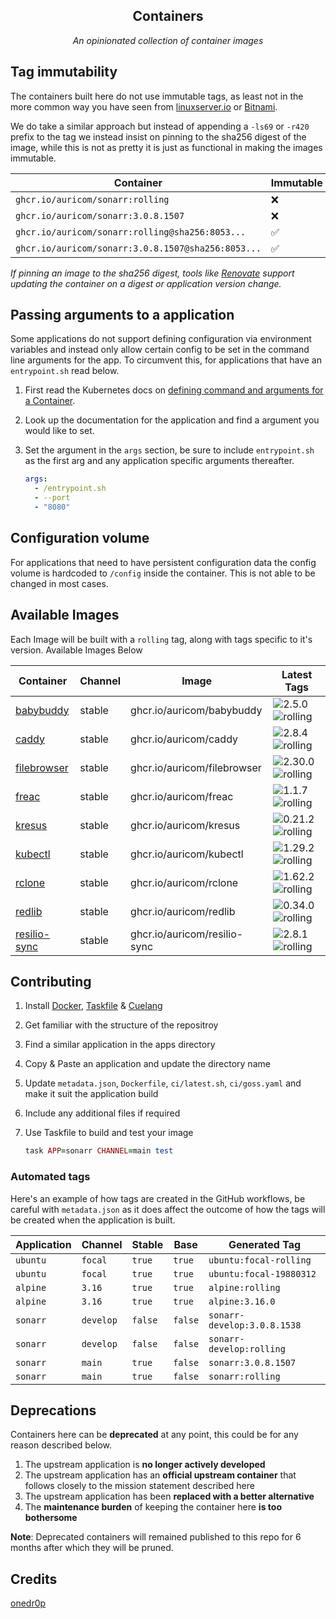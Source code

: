 <!---
NOTE: AUTO-GENERATED FILE
to edit this file, instead edit its template at: ./github/scripts/templates/README.md.j2
-->
<div align="center">


## Containers

_An opinionated collection of container images_

</div>

## Tag immutability

The containers built here do not use immutable tags, as least not in the more common way you have seen from [linuxserver.io](https://fleet.linuxserver.io/) or [Bitnami](https://bitnami.com/stacks/containers).

We do take a similar approach but instead of appending a `-ls69` or `-r420` prefix to the tag we instead insist on pinning to the sha256 digest of the image, while this is not as pretty it is just as functional in making the images immutable.

| Container                                          | Immutable |
|----------------------------------------------------|-----------|
| `ghcr.io/auricom/sonarr:rolling`                   | ❌         |
| `ghcr.io/auricom/sonarr:3.0.8.1507`                | ❌         |
| `ghcr.io/auricom/sonarr:rolling@sha256:8053...`    | ✅         |
| `ghcr.io/auricom/sonarr:3.0.8.1507@sha256:8053...` | ✅         |

_If pinning an image to the sha256 digest, tools like [Renovate](https://github.com/renovatebot/renovate) support updating the container on a digest or application version change._

## Passing arguments to a application

Some applications do not support defining configuration via environment variables and instead only allow certain config to be set in the command line arguments for the app. To circumvent this, for applications that have an `entrypoint.sh` read below.

1. First read the Kubernetes docs on [defining command and arguments for a Container](https://kubernetes.io/docs/tasks/inject-data-application/define-command-argument-container/).
2. Look up the documentation for the application and find a argument you would like to set.
3. Set the argument in the `args` section, be sure to include `entrypoint.sh` as the first arg and any application specific arguments thereafter.

    ```yaml
    args:
      - /entrypoint.sh
      - --port
      - "8080"
    ```

## Configuration volume

For applications that need to have persistent configuration data the config volume is hardcoded to `/config` inside the container. This is not able to be changed in most cases.

## Available Images

Each Image will be built with a `rolling` tag, along with tags specific to it's version. Available Images Below

Container | Channel | Image | Latest Tags
--- | --- | --- | ---
[babybuddy](https://github.com/auricom/containers/pkgs/container/babybuddy) | stable | ghcr.io/auricom/babybuddy |![2.5.0](https://img.shields.io/badge/2.5.0-blue?style=flat-square) ![rolling](https://img.shields.io/badge/rolling-blue?style=flat-square)
[caddy](https://github.com/auricom/containers/pkgs/container/caddy) | stable | ghcr.io/auricom/caddy |![2.8.4](https://img.shields.io/badge/2.8.4-blue?style=flat-square) ![rolling](https://img.shields.io/badge/rolling-blue?style=flat-square)
[filebrowser](https://github.com/auricom/containers/pkgs/container/filebrowser) | stable | ghcr.io/auricom/filebrowser |![2.30.0](https://img.shields.io/badge/2.30.0-blue?style=flat-square) ![rolling](https://img.shields.io/badge/rolling-blue?style=flat-square)
[freac](https://github.com/auricom/containers/pkgs/container/freac) | stable | ghcr.io/auricom/freac |![1.1.7](https://img.shields.io/badge/1.1.7-blue?style=flat-square) ![rolling](https://img.shields.io/badge/rolling-blue?style=flat-square)
[kresus](https://github.com/auricom/containers/pkgs/container/kresus) | stable | ghcr.io/auricom/kresus |![0.21.2](https://img.shields.io/badge/0.21.2-blue?style=flat-square) ![rolling](https://img.shields.io/badge/rolling-blue?style=flat-square)
[kubectl](https://github.com/auricom/containers/pkgs/container/kubectl) | stable | ghcr.io/auricom/kubectl |![1.29.2](https://img.shields.io/badge/1.29.2-blue?style=flat-square) ![rolling](https://img.shields.io/badge/rolling-blue?style=flat-square)
[rclone](https://github.com/auricom/containers/pkgs/container/rclone) | stable | ghcr.io/auricom/rclone |![1.62.2](https://img.shields.io/badge/1.62.2-blue?style=flat-square) ![rolling](https://img.shields.io/badge/rolling-blue?style=flat-square)
[redlib](https://github.com/auricom/containers/pkgs/container/redlib) | stable | ghcr.io/auricom/redlib |![0.34.0](https://img.shields.io/badge/0.34.0-blue?style=flat-square) ![rolling](https://img.shields.io/badge/rolling-blue?style=flat-square)
[resilio-sync](https://github.com/auricom/containers/pkgs/container/resilio-sync) | stable | ghcr.io/auricom/resilio-sync |![2.8.1](https://img.shields.io/badge/2.8.1-blue?style=flat-square) ![rolling](https://img.shields.io/badge/rolling-blue?style=flat-square)


## Contributing

1. Install [Docker](https://docs.docker.com/get-docker/), [Taskfile](https://taskfile.dev/) & [Cuelang](https://cuelang.org/)
2. Get familiar with the structure of the repositroy
3. Find a similar application in the apps directory
4. Copy & Paste an application and update the directory name
5. Update `metadata.json`, `Dockerfile`, `ci/latest.sh`, `ci/goss.yaml` and make it suit the application build
6. Include any additional files if required
7. Use Taskfile to build and test your image

    ```ruby
    task APP=sonarr CHANNEL=main test
    ```

### Automated tags

Here's an example of how tags are created in the GitHub workflows, be careful with `metadata.json` as it does affect the outcome of how the tags will be created when the application is built.

| Application | Channel   | Stable  | Base    | Generated Tag               |
|-------------|-----------|---------|---------|-----------------------------|
| `ubuntu`    | `focal`   | `true`  | `true`  | `ubuntu:focal-rolling`      |
| `ubuntu`    | `focal`   | `true`  | `true`  | `ubuntu:focal-19880312`     |
| `alpine`    | `3.16`    | `true`  | `true`  | `alpine:rolling`            |
| `alpine`    | `3.16`    | `true`  | `true`  | `alpine:3.16.0`             |
| `sonarr`    | `develop` | `false` | `false` | `sonarr-develop:3.0.8.1538` |
| `sonarr`    | `develop` | `false` | `false` | `sonarr-develop:rolling`    |
| `sonarr`    | `main`    | `true`  | `false` | `sonarr:3.0.8.1507`         |
| `sonarr`    | `main`    | `true`  | `false` | `sonarr:rolling`            |

## Deprecations

Containers here can be **deprecated** at any point, this could be for any reason described below.

1. The upstream application is **no longer actively developed**
2. The upstream application has an **official upstream container** that follows closely to the mission statement described here
3. The upstream application has been **replaced with a better alternative**
4. The **maintenance burden** of keeping the container here **is too bothersome**

**Note**: Deprecated containers will remained published to this repo for 6 months after which they will be pruned.
## Credits

[onedr0p](https://github.com/onedr0p/containers)